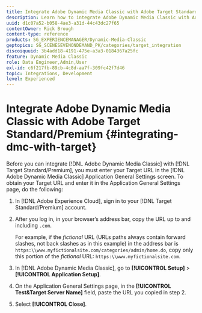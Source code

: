 ```yaml
---
title: Integrate Adobe Dynamic Media Classic with Adobe Target Standard/Premium
description: Learn how to integrate Adobe Dynamic Media Classic with Adobe Target Standard/Premium.
uuid: d1c07a52-b058-4ae3-a31d-44c43dc27f65
contentOwner: Rick Brough
content-type: reference
products: SG_EXPERIENCEMANAGER/Dynamic-Media-Classic
geptopics: SG_SCENESEVENONDEMAND_PK/categories/target_integration
discoiquuid: 3b4add18-4191-475e-a3a3-0184367a25fc
feature: Dynamic Media Classic
role: Data Engineer,Admin,User
exl-id: c6f217fb-89cb-4c8d-aa7f-309fc42f7d46
topic: Integrations, Development
level: Experienced
---
```

# Integrate Adobe Dynamic Media Classic with Adobe Target Standard/Premium {#integrating-dmc-with-target}

Before you can integrate [!DNL Adobe Dynamic Media Classic] with [!DNL Target Standard/Premium], you must enter your Target URL in the [!DNL Adobe Dynamic Media Classic] Application General Settings screen. To obtain your Target URL and enter it in the Application General Settings page, do the following:

1. In [!DNL Adobe Experience Cloud], sign in to your [!DNL Target Standard/Premium] account.
1. After you log in, in your browser’s address bar, copy the URL up to and including `.com`.

   For example, if the *fictional* URL (URLs paths always contain forward slashes, not back slashes as in this example) in the address bar is `https:\\www.myfictionalsite.com/categories/admin/home.do`, copy only this portion of the *fictional* URL: `https:\\www.myfictionalsite.com`.

1. In [!DNL Adobe Dynamic Media Classic], go to **[!UICONTROL Setup]** > **[!UICONTROL Application Setup]**.
1. On the Application General Settings page, in the **[!UICONTROL Test&Target Server Name]** field, paste the URL you copied in step 2.
1. Select **[!UICONTROL Close]**.
